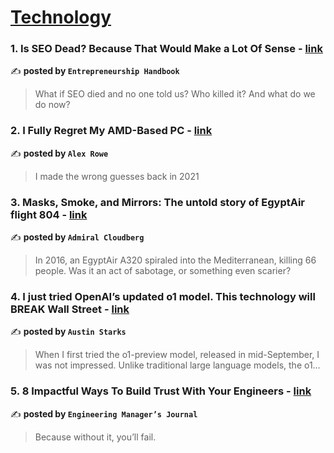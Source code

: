 
<h1><a href=https://medium.com/tag/technology/recommended target="_blank" rel="noopener noreferrer">Technology</a></h1>
<h3>1. Is SEO Dead? Because That Would Make a Lot Of Sense - <a href="https://medium.com/entrepreneur-s-handbook/is-seo-dead-because-that-would-make-a-lot-of-sense-74e8e3d6fcb2" target="_blank" rel="noopener noreferrer">link</a></h3>

✍️ **posted by `Entrepreneurship Handbook`**

<blockquote>What if SEO died and no one told us? Who killed it? And what do we do now?</blockquote>

<h3>2. I Fully Regret My AMD-Based PC - <a href="https://medium.com/@xander51/i-fully-regret-my-amd-based-pc-d3913681d40d" target="_blank" rel="noopener noreferrer">link</a></h3>

✍️ **posted by `Alex Rowe`**

<blockquote>I made the wrong guesses back in 2021</blockquote>

<h3>3. Masks, Smoke, and Mirrors: The untold story of EgyptAir flight 804 - <a href="https://medium.com/@admiralcloudberg/masks-smoke-and-mirrors-the-untold-story-of-egyptair-flight-804-42c788fcac2d" target="_blank" rel="noopener noreferrer">link</a></h3>

✍️ **posted by `Admiral Cloudberg`**

<blockquote>In 2016, an EgyptAir A320 spiraled into the Mediterranean, killing 66 people. Was it an act of sabotage, or something even scarier?</blockquote>

<h3>4. I just tried OpenAI’s updated o1 model. This technology will BREAK Wall Street - <a href="https://medium.com/@austin-starks/i-just-tried-openais-updated-o1-model-this-technology-will-break-wall-street-5f99bcdac976" target="_blank" rel="noopener noreferrer">link</a></h3>

✍️ **posted by `Austin Starks`**

<blockquote>When I first tried the o1-preview model, released in mid-September, I was not impressed. Unlike traditional large language models, the o1…</blockquote>

<h3>5. 8 Impactful Ways To Build Trust With Your Engineers - <a href="https://medium.com/engineering-managers-journal/8-impactful-ways-to-build-trust-with-your-engineers-bf0b0826ea16" target="_blank" rel="noopener noreferrer">link</a></h3>

✍️ **posted by `Engineering Manager’s Journal`**

<blockquote>Because without it, you’ll fail.</blockquote>

